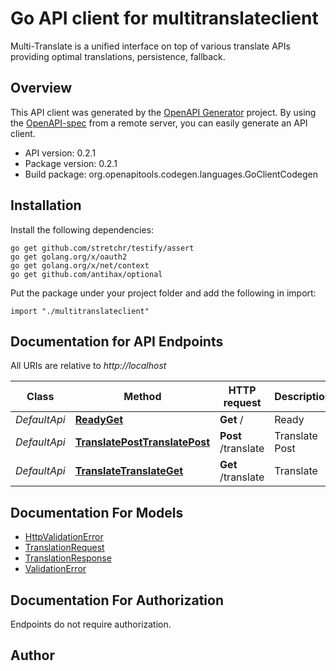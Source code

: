 # Go API client for multitranslateclient

Multi-Translate is a unified interface on top of various translate APIs providing optimal translations, persistence, fallback.

## Overview
This API client was generated by the [OpenAPI Generator](https://openapi-generator.tech) project.  By using the [OpenAPI-spec](https://www.openapis.org/) from a remote server, you can easily generate an API client.

- API version: 0.2.1
- Package version: 0.2.1
- Build package: org.openapitools.codegen.languages.GoClientCodegen

## Installation

Install the following dependencies:

```shell
go get github.com/stretchr/testify/assert
go get golang.org/x/oauth2
go get golang.org/x/net/context
go get github.com/antihax/optional
```

Put the package under your project folder and add the following in import:

```golang
import "./multitranslateclient"
```

## Documentation for API Endpoints

All URIs are relative to *http://localhost*

Class | Method | HTTP request | Description
------------ | ------------- | ------------- | -------------
*DefaultApi* | [**ReadyGet**](docs/DefaultApi.md#readyget) | **Get** / | Ready
*DefaultApi* | [**TranslatePostTranslatePost**](docs/DefaultApi.md#translateposttranslatepost) | **Post** /translate | Translate Post
*DefaultApi* | [**TranslateTranslateGet**](docs/DefaultApi.md#translatetranslateget) | **Get** /translate | Translate


## Documentation For Models

 - [HttpValidationError](docs/HttpValidationError.md)
 - [TranslationRequest](docs/TranslationRequest.md)
 - [TranslationResponse](docs/TranslationResponse.md)
 - [ValidationError](docs/ValidationError.md)


## Documentation For Authorization

 Endpoints do not require authorization.



## Author



